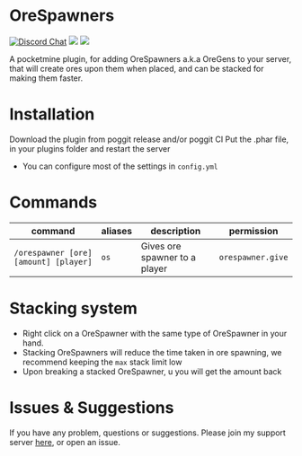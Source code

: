 # OreSpawners
[![Discord Chat](https://img.shields.io/discord/490677165289897995.svg)](https://discord.gg/M7FA5D3)
[![](https://poggit.pmmp.io/shield.state/OreSpawners)](https://poggit.pmmp.io/p/OreSpawners)
[![](http://hits.xenoservers.net:4000/RKAbdul/OreSpawners.svg)](http://hits.xenoservers.net:4000/RKAbdul/OreSpawners.svg)

A pocketmine plugin, for adding OreSpawners a.k.a OreGens to your server, that will create ores upon them when placed, and can be stacked for making them faster.
# Installation
Download the plugin from poggit release and/or poggit CI
Put the .phar file, in your plugins folder and restart the server
- You can configure most of the settings in `config.yml`
# Commands
| command | aliases | description | permission|
|---------|---------|-------------|-----------|
| `/orespawner [ore] [amount] [player]` | `os` | Gives ore spawner to a player | `orespawner.give` |
# Stacking system
- Right click on a OreSpawner with the same type of OreSpawner in your hand.
- Stacking OreSpawners will reduce the time taken in ore spawning, we recommend keeping the `max` stack limit low
- Upon breaking a stacked OreSpawner, u you will get the amount back
# Issues & Suggestions
If you have any problem, questions or suggestions.
Please join my support server [here](https://discord.gg/M7FA5D3), or open an issue.
